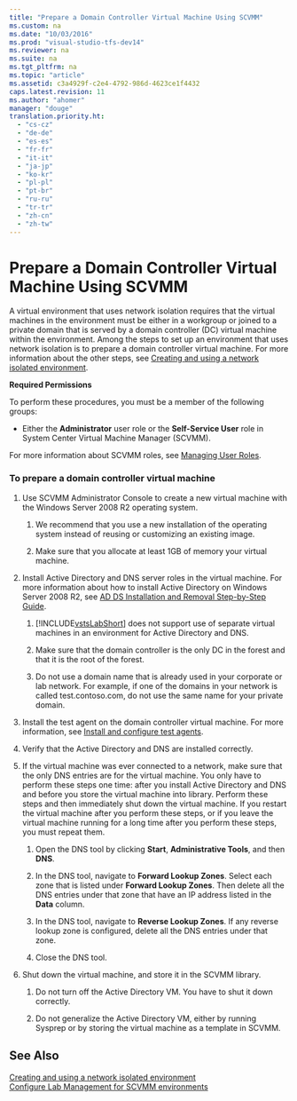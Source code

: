 ```yaml
---
title: "Prepare a Domain Controller Virtual Machine Using SCVMM"
ms.custom: na
ms.date: "10/03/2016"
ms.prod: "visual-studio-tfs-dev14"
ms.reviewer: na
ms.suite: na
ms.tgt_pltfrm: na
ms.topic: "article"
ms.assetid: c3a4929f-c2e4-4792-986d-4623ce1f4432
caps.latest.revision: 11
ms.author: "ahomer"
manager: "douge"
translation.priority.ht: 
  - "cs-cz"
  - "de-de"
  - "es-es"
  - "fr-fr"
  - "it-it"
  - "ja-jp"
  - "ko-kr"
  - "pl-pl"
  - "pt-br"
  - "ru-ru"
  - "tr-tr"
  - "zh-cn"
  - "zh-tw"
---
```

# Prepare a Domain Controller Virtual Machine Using SCVMM
A virtual environment that uses network isolation requires that the virtual machines in the environment must be either in a workgroup or joined to a private domain that is served by a domain controller (DC) virtual machine within the environment. Among the steps to set up an environment that uses network isolation is to prepare a domain controller virtual machine. For more information about the other steps, see [Creating and using a network isolated environment](../dv_TeamTestALM/creating-and-using-a-network-isolated-environment.md).  
  
 **Required Permissions**  
  
 To perform these procedures, you must be a member of the following groups:  
  
-   Either the **Administrator** user role or the **Self-Service User** role in System Center Virtual Machine Manager (SCVMM).  
  
 For more information about SCVMM roles, see [Managing User Roles](http://go.microsoft.com/fwlink/?LinkId=185869).  
  
### To prepare a domain controller virtual machine  
  
1.  Use SCVMM Administrator Console to create a new virtual machine with the Windows Server 2008 R2 operating system.  
  
    1.  We recommend that you use a new installation of the operating system instead of reusing or customizing an existing image.  
  
    2.  Make sure that you allocate at least 1GB of memory your virtual machine.  
  
2.  Install Active Directory and DNS server roles in the virtual machine. For more information about how to install Active Directory on Windows Server 2008 R2, see [AD DS Installation and Removal Step-by-Step Guide](http://go.microsoft.com/fwlink/?LinkId=237610).  
  
    1.  [!INCLUDE[vstsLabShort](../dv_TeamTestALM/includes/vstslabshort_md.md)] does not support use of separate virtual machines in an environment for Active Directory and DNS.  
  
    2.  Make sure that the domain controller is the only DC in the forest and that it is the root of the forest.  
  
    3.  Do not use a domain name that is already used in your corporate or lab network. For example, if one of the domains in your network is called test.contoso.com, do not use the same name for your private domain.  
  
3.  Install the test agent on the domain controller virtual machine. For more information, see [Install and configure test agents](../dv_TeamTestALM/install-and-configure-test-agents.md).  
  
4.  Verify that the Active Directory and DNS are installed correctly.  
  
5.  If the virtual machine was ever connected to a network, make sure that the only DNS entries are for the virtual machine. You only have to perform these steps one time: after you install Active Directory and DNS and before you store the virtual machine into library. Perform these steps and then immediately shut down the virtual machine. If you restart the virtual machine after you perform these steps, or if you leave the virtual machine running for a long time after you perform these steps, you must repeat them.  
  
    1.  Open the DNS tool by clicking **Start**, **Administrative Tools**, and then **DNS**.  
  
    2.  In the DNS tool, navigate to **Forward Lookup Zones**. Select each zone that is listed under **Forward Lookup Zones**. Then delete all the DNS entries under that zone that have an IP address listed in the **Data** column.  
  
    3.  In the DNS tool, navigate to **Reverse Lookup Zones**. If any reverse lookup zone is configured, delete all the DNS entries under that zone.  
  
    4.  Close the DNS tool.  
  
6.  Shut down the virtual machine, and store it in the SCVMM library.  
  
    1.  Do not turn off the Active Directory VM. You have to shut it down correctly.  
  
    2.  Do not generalize the Active Directory VM, either by running Sysprep or by storing the virtual machine as a template in SCVMM.  
  
## See Also  
 [Creating and using a network isolated environment](../dv_TeamTestALM/creating-and-using-a-network-isolated-environment.md)   
 [Configure Lab Management for SCVMM environments](../dv_TeamTestALM/configure-lab-management-for-scvmm-environments.md)